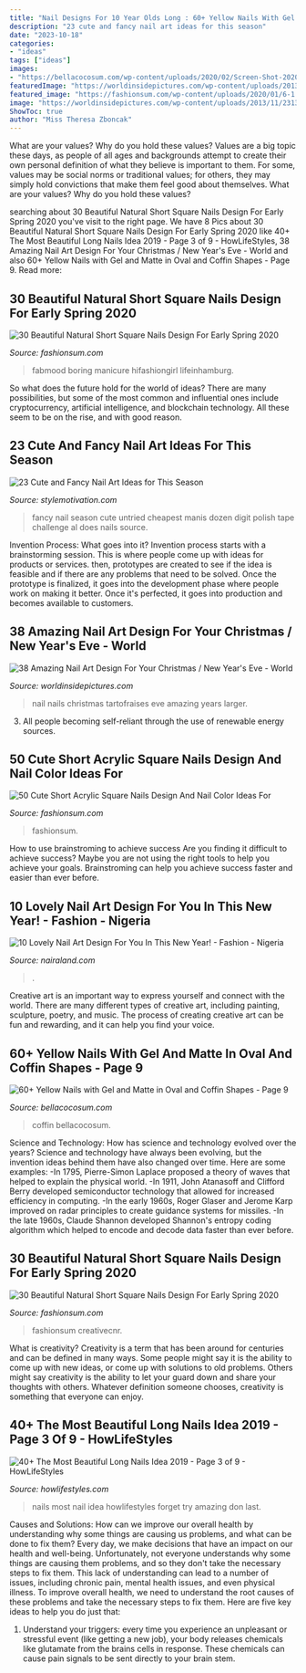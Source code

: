 ```yaml
---
title: "Nail Designs For 10 Year Olds Long : 60+ Yellow Nails With Gel And Matte In Oval And Coffin Shapes"
description: "23 cute and fancy nail art ideas for this season"
date: "2023-10-18"
categories:
- "ideas"
tags: ["ideas"]
images:
- "https://bellacocosum.com/wp-content/uploads/2020/02/Screen-Shot-2020-02-25-at-12.06.35.png"
featuredImage: "https://worldinsidepictures.com/wp-content/uploads/2013/11/2313.jpg"
featured_image: "https://fashionsum.com/wp-content/uploads/2020/01/6-1.png"
image: "https://worldinsidepictures.com/wp-content/uploads/2013/11/2313.jpg"
ShowToc: true
author: "Miss Theresa Zboncak"
---
```



What are your values? Why do you hold these values?
Values are a big topic these days, as people of all ages and backgrounds attempt to create their own personal definition of what they believe is important to them. For some, values may be social norms or traditional values; for others, they may simply hold convictions that make them feel good about themselves. What are your values? Why do you hold these values?

	

		
searching about 30 Beautiful Natural Short Square Nails Design For Early Spring 2020 you've visit to the right page. We have 8 Pics about 30 Beautiful Natural Short Square Nails Design For Early Spring 2020 like 40+ The Most Beautiful Long Nails Idea 2019 - Page 3 of 9 - HowLifeStyles, 38 Amazing Nail Art Design For Your Christmas / New Year&#039;s Eve - World and also 60+ Yellow Nails with Gel and Matte in Oval and Coffin Shapes - Page 9. Read more:
		
    
## 30 Beautiful Natural Short Square Nails Design For Early Spring 2020

<img loading=lazy src="https://fashionsum.com/wp-content/uploads/2020/01/6-1.png" onerror="this.onerror=null;this.src='https://tse2.mm.bing.net/th?id=OIP.h4r36m4XvaHobjpF-Mse_wHaLe&amp;pid=15.1';" alt="30 Beautiful Natural Short Square Nails Design For Early Spring 2020">

_Source: fashionsum.com_

>fabmood boring manicure hifashiongirl lifeinhamburg. 

	

So what does the future hold for the world of ideas? There are many possibilities, but some of the most common and influential ones include cryptocurrency, artificial intelligence, and blockchain technology. All these seem to be on the rise, and with good reason.

    
## 23 Cute And Fancy Nail Art Ideas For This Season

<img loading=lazy src="https://www.stylemotivation.com/wp-content/uploads/2013/12/23-Cute-and-Fancy-Nail-Art-Ideas-for-This-Season-10-620x441.jpg" onerror="this.onerror=null;this.src='https://tse1.mm.bing.net/th?id=OIP.5CtC-mY1mjTcYCLR35c7fgHaFR&amp;pid=15.1';" alt="23 Cute and Fancy Nail Art Ideas for This Season">

_Source: stylemotivation.com_

>fancy nail season cute untried cheapest manis dozen digit polish tape challenge al does nails source. 

	

Invention Process: What goes into it?
Invention process starts with a brainstorming session. This is where people come up with ideas for products or services. then, prototypes are created to see if the idea is feasible and if there are any problems that need to be solved. Once the prototype is finalized, it goes into the development phase where people work on making it better. Once it's perfected, it goes into production and becomes available to customers.

    
## 38 Amazing Nail Art Design For Your Christmas / New Year&#039;s Eve - World

<img loading=lazy src="https://worldinsidepictures.com/wp-content/uploads/2013/11/2313.jpg" onerror="this.onerror=null;this.src='https://tse3.mm.bing.net/th?id=OIP.R6hFU9kGTXdCY6TnW-KBUwHaKK&amp;pid=15.1';" alt="38 Amazing Nail Art Design For Your Christmas / New Year&#039;s Eve - World">

_Source: worldinsidepictures.com_

>nail nails christmas tartofraises eve amazing years larger. 

	

3. All people becoming self-reliant through the use of renewable energy sources. 

    
## 50 Cute Short Acrylic Square Nails Design And Nail Color Ideas For

<img loading=lazy src="https://fashionsum.com/wp-content/uploads/2019/04/25-8-768x868.png" onerror="this.onerror=null;this.src='https://tse2.mm.bing.net/th?id=OIP.XhYuoDfk_M33DLY_aFXNUQHaIX&amp;pid=15.1';" alt="50 Cute Short Acrylic Square Nails Design And Nail Color Ideas For">

_Source: fashionsum.com_

>fashionsum. 

	

How to use brainstroming to achieve success
Are you finding it difficult to achieve success? Maybe you are not using the right tools to help you achieve your goals. Brainstroming can help you achieve success faster and easier than ever before.

    
## 10 Lovely Nail Art Design For You In This New Year! - Fashion - Nigeria

<img loading=lazy src="https://www.stephaniedaily.com/wp-content/uploads/2015/01/nail-art-640x400.jpg" onerror="this.onerror=null;this.src='https://tse3.mm.bing.net/th?id=OIP.O58w6FRCCLe2MRkilSJ0pgHaEo&amp;pid=15.1';" alt="10 Lovely Nail Art Design For You In This New Year! - Fashion - Nigeria">

_Source: nairaland.com_

>. 

	

Creative art is an important way to express yourself and connect with the world. There are many different types of creative art, including painting, sculpture, poetry, and music. The process of creating creative art can be fun and rewarding, and it can help you find your voice.

    
## 60+ Yellow Nails With Gel And Matte In Oval And Coffin Shapes - Page 9

<img loading=lazy src="https://bellacocosum.com/wp-content/uploads/2020/02/Screen-Shot-2020-02-25-at-12.06.35.png" onerror="this.onerror=null;this.src='https://tse4.mm.bing.net/th?id=OIP.IwcTO4IoEH3qZsvsDjLOwAHaK1&amp;pid=15.1';" alt="60+ Yellow Nails with Gel and Matte in Oval and Coffin Shapes - Page 9">

_Source: bellacocosum.com_

>coffin bellacocosum. 

	

Science and Technology: How has science and technology evolved over the years?
Science and technology have always been evolving, but the invention ideas behind them have also changed over time. Here are some examples: 
-In 1795, Pierre-Simon Laplace proposed a theory of waves that helped to explain the physical world. 
-In 1911, John Atanasoff and Clifford Berry developed semiconductor technology that allowed for increased efficiency in computing. 
-In the early 1960s, Roger Glaser and Jerome Karp improved on radar principles to create guidance systems for missiles.
-In the late 1960s, Claude Shannon developed Shannon's entropy coding algorithm which helped to encode and decode data faster than ever before.

    
## 30 Beautiful Natural Short Square Nails Design For Early Spring 2020

<img loading=lazy src="https://fashionsum.com/wp-content/uploads/2020/01/15-1.png" onerror="this.onerror=null;this.src='https://tse4.mm.bing.net/th?id=OIP.oJkfV34dq2Z4At9IQfZ9cgHaK2&amp;pid=15.1';" alt="30 Beautiful Natural Short Square Nails Design For Early Spring 2020">

_Source: fashionsum.com_

>fashionsum creativecnr. 

	

What is creativity?
Creativity is a term that has been around for centuries and can be defined in many ways. Some people might say it is the ability to come up with new ideas, or come up with solutions to old problems. Others might say creativity is the ability to let your guard down and share your thoughts with others. Whatever definition someone chooses, creativity is something that everyone can enjoy.

    
## 40+ The Most Beautiful Long Nails Idea 2019 - Page 3 Of 9 - HowLifeStyles

<img loading=lazy src="https://i0.wp.com/howlifestyles.com/wp-content/uploads/2019/12/long-nails-2019121013.jpg?fit=596%2C745&amp;ssl=1" onerror="this.onerror=null;this.src='https://tse3.mm.bing.net/th?id=OIP.empkTLji2bET9Rn5on_5YgHaJQ&amp;pid=15.1';" alt="40+ The Most Beautiful Long Nails Idea 2019 - Page 3 of 9 - HowLifeStyles">

_Source: howlifestyles.com_

>nails most nail idea howlifestyles forget try amazing don last. 

	

Causes and Solutions: How can we improve our overall health by understanding why some things are causing us problems, and what can be done to fix them?
Every day, we make decisions that have an impact on our health and well-being. Unfortunately, not everyone understands why some things are causing them problems, and so they don't take the necessary steps to fix them. This lack of understanding can lead to a number of issues, including chronic pain, mental health issues, and even physical illness. To improve overall health, we need to understand the root causes of these problems and take the necessary steps to fix them. Here are five key ideas to help you do just that: 
1) Understand your triggers: every time you experience an unpleasant or stressful event (like getting a new job), your body releases chemicals like glutamate from the brains cells in response. These chemicals can cause pain signals to be sent directly to your brain stem.

